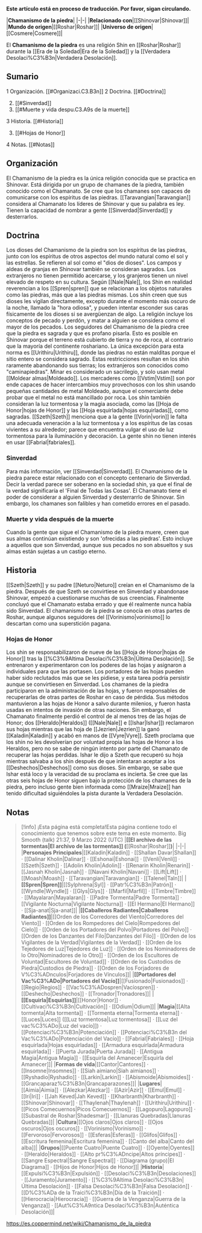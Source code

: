 **Este artículo está en proceso de traducción. Por favor, sigan circulando.**


|**Chamanismo de la piedra**|
|-|-|
|**Relacionado con**|[[Shinovar\|Shinovar]]|
|**Mundo de origen**|[[Roshar\|Roshar]]|
|**Universo de origen**|[[Cosmere\|Cosmere]]|

El **Chamanismo de la piedra** es una religión Shin en [[Roshar\|Roshar]] durante la [[Era de la Soledad\|Era de la Soledad]] y la [[Verdadera Desolaci%C3%B3n\|Verdadera Desolación]].

## Sumario

1 Organización. [[#Organizaci.C3.B3n]] 
2 Doctrina. [[#Doctrina]] 

2. [[#Sinverdad]] 
2. [[#Muerte y vida despu.C3.A9s de la muerte]] 


3 Historia. [[#Historia]] 

3. [[#Hojas de Honor]] 


4 Notas. [[#Notas]] 


## Organización
El Chamanismo de la piedra es la única religión conocida que se practica en Shinovar. Está dirigida por un grupo de chamanes de la piedra, también conocido como el Chamanato. Se cree que los chamanes son capaces de comunicarse con los espíritus de las piedras. [[Taravangian\|Taravangian]] considera al Chamanato los líderes de Shinovar y que su palabra es ley. Tienen la capacidad de nombrar a gente [[Sinverdad\|Sinverdad]] y desterrarlos.

## Doctrina
Los dioses del Chamanismo de la piedra son los espíritus de las piedras, junto con los espíritus de otros aspectos del mundo natural como el sol y las estrellas. Se refieren al sol como el "dios de dioses". Los campos y aldeas de granjas en Shinovar también se consideran sagrados. Los extranjeros no tienen permitido acercarse, y los granjeros tienen un nivel elevado de respeto en su cultura. Según [[Nale\|Nale]], los Shin en realidad reverencian a los [[Spren\|spren]] que se relacionan a los objetos naturales como las piedras, más que a las piedras mismas. Los shin creen que sus dioses les vigilan directamente, excepto durante el momento más oscuro de la noche, llamado la "hora odiosa", y pueden intentar esconder sus caras físicamente de los dioses si se avergüenzan de algo. La religión incluye los conceptos de pecado y perdón, y matar a alguien se considera como el mayor de los pecados.
Los seguidores del Chamanismo de la piedra cree que la piedra es sagrada y que es profano pisarla. Esto es posible en Shinovar porque el terreno está cubierto de tierra y no de roca, al contrario que la mayoría del continente roshariano. La única excepción para esta norma es [[Urithiru\|Urithiru]], donde las piedras no están malditas porque el sitio entero se considera sagrado. Estas restricciones resultan en los shin raramente abandonando sus tierras; los extranjeros son conocidos como "caminapiedras". Minar es considerado un sacrilegio, y solo usan metal [[Moldear almas\|Moldeado]]. Los mercaderes como [[Vstim\|Vstim]] son por ende capaces de hacer intercambios muy provechosos con los shin usando pequeñas cantidades de metal Moldeado, aunque el comerciante debe probar que el metal no está mancillado por roca.
Los shin también consideran la luz tormentosa y la magia asociada, como las [[Hoja de Honor\|hojas de Honor]] y las [[Hoja esquirlada\|hojas esquirladas]], como sagradas. [[Szeth\|Szeth]] menciona que a la gente [[Vorin\|vorin]] le falta una adecuada veneración a la luz tormentosa y a los espíritus de las cosas vivientes a su alrededor; parece que encuentra vulgar el uso de luz tormentosa para la iluminación y decoración. La gente shin no tienen interés en usar [[Fabrial\|fabriales]].

### Sinverdad
Para más información, ver [[Sinverdad\|Sinverdad]].
El Chamanismo de la piedra parece estar relacionado con el concepto centenario de Sinverdad. Decir la verdad parece ser soberano en la sociedad shin, ya que el final de la verdad significaría el 'Final de Todas las Cosas'. El Chamanato tiene el poder de considerar a alguien Sinverdad y desterrarrlo de Shinovar. Sin embargo, los chamanes son falibles y han cometido errores en el pasado.

### Muerte y vida después de la muerte
Cuando la gente que sigue el Chamanismo de la piedra muere, creen que sus almas continúan existiendo y son 'ofrecidas a las piedras'. Esto incluye a aquellos que son Sinverdad, aunque sus pecados no son absueltos y sus almas están sujetas a un castigo eterno.

## Historia
[[Szeth\|Szeth]] y su padre [[Neturo\|Neturo]] creían en el Chamanismo de la piedra. Después de que Szeth se convirtiese en Sinverdad y abandonase Shinovar, empezó a cuestionarse muchas de sus creencias. Finalmente concluyó que el Chamanato estaba errado y que él realmente nunca había sido Sinverdad.
El chamanismo de la piedra se conocía en otras partes de Roshar, aunque algunos seguidores del [[Vorinismo\|vorinismo]] lo descartan como una superstición pagana.

### Hojas de Honor
Los shin se responsabilizaron de nueve de las [[Hoja de Honor\|hojas de Honor]] tras la [[%C3%9Altima Desolaci%C3%B3n\|Última Desolación]]. Se entrenaron y experimentaron con los poderes de las hojas y asignaron a individuales para que las portasen. Los portadores de las hojas pueden haber sido reclutados más que se les pidiese, y esta tarea podría persistir aunque se convirtiesen en Sinverdad. Los chamanes de la piedra participaron en la administración de las hojas, y fueron responsables de recuperarlas de otras partes de Roshar en caso de pérdida. Sus métodos mantuvieron a las hojas de Honor a salvo durante milenios, y fueron hasta usadas en intentos de invasión de otras naciones.
Sin embargo, el Chamanato finalmente perdió el control de al menos tres de las hojas de Honor; dos [[Heraldo\|Heraldos]] ([[Nale\|Nale]] e [[Ishar\|Ishar]]) reclamaron sus hojas mientras que las hoja de [[Jezrien\|Jezrien]] la ganó [[Kaladin\|Kaladin]] y acabó en manos de [[Vyre\|Vyre]]. Szeth proclama que los shin no les devolverían por voluntad propia las hojas de Honor a los Heraldos, pero no se sabe de ningún intento por parte del Chamanato de recuperar las hojas perdidas. Ishar le dijo a Szeth que recuperó su hoja mientras salvaba a los shin después de que intentaran aceptar a los [[Deshechos\|Deshechos]] como sus dioses. Sin embargo, se sabe que Ishar está loco y la veracidad de su proclama es incierta. Se cree que las otras seis hojas de Honor siguen bajo la protección de los chamanes de la piedra, pero incluso gente bien informada como [[Mraize\|Mraize]] han tenido dificultad siguiéndoles la pista durante la Verdadera Desolación.

## Notas

> [!info] ¡Esta página está completa!Esta página contiene todo el conocimiento que tenemos sobre este tema en este momento.
Big Smooth (talk) 21:37, 9 Marzo 2022 (UTC)
|**[[El archivo de las tormentas\|El archivo de las tormentas]] (**[[Roshar\|Roshar]]**)**|
|-|-|
|**Personajes Principales**|[[Kaladin\|Kaladin]] · [[Shallan Davar\|Shallan]] · [[Dalinar Kholin\|Dalinar]] · [[Eshonai\|Eshonai]] · [[Venli\|Venli]] · [[Szeth\|Szeth]] · [[Adolin Kholin\|Adolin]] · [[Renarin Kholin\|Renarin]] · [[Jasnah Kholin\|Jasnah]] · [[Navani Kholin\|Navani]] · [[Lift\|Lift]] · [[Moash\|Moash]] · [[Taravangian\|Taravangian]] · [[Talenel\|Taln]]|
|**[[Spren\|Spren]]**|[[Sylphrena\|Syl]] · [[Patr%C3%B3n\|Patrón]] · [[Wyndle\|Wyndle]] · [[Glys\|Glys]] · [[Marfil\|Marfil]] · [[Timbre\|Timbre]] · [[Mayalaran\|Mayalaran]] · [[Padre Tormenta\|Padre Tormenta]] · [[Vigilante Nocturna\|Vigilante Nocturna]] · [[El Hermano\|El Hermano]] · [[Sja-anat\|Sja-anat]]|
|**[[Caballeros Radiantes\|Caballeros Radiantes]]**|[[Orden de los Corredores del Viento\|Corredores del Viento]] · [[Orden de los Rompedores del Cielo\|Rompedores del Cielo]] · [[Orden de los Portadores del Polvo\|Portadores del Polvo]] · [[Orden de los Danzantes del Filo\|Danzantes del Filo]] · [[Orden de los Vigilantes de la Verdad\|Vigilantes de la Verdad]] · [[Orden de los Tejedores de Luz\|Tejedores de Luz]] · [[Orden de los Nominadores de lo Otro\|Nominadores de lo Otro]] · [[Orden de los Escultores de Voluntad\|Escultores de Voluntad]] · [[Orden de los Custodios de Piedra\|Custodios de Piedra]] · [[Orden de los Forjadores de V%C3%ADnculos\|Forjadores de Vínculos]]|
|**[[Portadores del Vac%C3%ADo\|Portadores del Vacío]]**|[[Fusionado\|Fusionados]] · [[Regio\|Regios]] · [[Vac%C3%ADospren\|Vacíospren]] · [[Deshecho\|Deshechos]] · [[Tronador\|Tronadores]]|
|**[[Esquirla\|Esquirlas]]**|[[Honor\|Honor]] · [[Cultivaci%C3%B3n\|Cultivación]] · [[Odium\|Odium]]|
|**Magia**|[[Alta tormenta\|Alta tormenta]] · [[Tormenta eterna\|Tormenta eterna]] · [[Luces\|Luces]] ([[Luz tormentosa\|Luz tormentosa]] · [[Luz del vac%C3%ADo\|Luz del vacío]]) · [[Potenciaci%C3%B3n\|Potenciación]] · [[Potenciaci%C3%B3n del Vac%C3%ADo\|Potenciación del Vacío]] · [[Fabrial\|Fabriales]] · [[Hoja esquirlada\|Hojas esquirladas]] · [[Armadura esquirlada\|Armadura esquirlada]] · [[Puerta Jurada\|Puerta Jurada]] · [[Antigua Magia\|Antigua Magia]] · [[Esquirla del Amanecer\|Esquirla del Amanecer]]|
|**Formas de vida**|[[Cantor\|Cantores]] · [[Insomne\|Insomnes]] · [[Siah aimiano\|Siah aimianos]] · [[Ryshadio\|Ryshadio]] · [[Larkin\|Larkin]] · [[Abismoide\|Abismoides]] · [[Grancaparaz%C3%B3n\|Grancaparazones]]|
|**Lugares**|[[Aimia\|Aimia]] · [[Alezkar\|Alezkar]] · [[Azir\|Azir]] · [[Emul\|Emul]] · [[Iri\|Iri]] · [[Jah Keved\|Jah Keved]] · [[Kharbranth\|Kharbranth]] · [[Shinovar\|Shinovar]] · [[Thaylenah\|Thaylenah]] · [[Urithiru\|Urithiru]] · [[Picos Comecuernos\|Picos Comecuernos]] · [[Lagopuro\|Lagopuro]] · [[Subastral de Roshar\|Shadesmar]] · [[Llanuras Quebradas\|Llanuras Quebradas]]|
|**Cultura**|[[Ojos claros\|Ojos claros]] · [[Ojos oscuros\|Ojos oscuros]] · [[Vorinismo\|Vorinismo]] · [[Fervoroso\|Fervorosos]] · [[Esferas\|Esferas]] · [[Glifos\|Glifos]] · [[Escritura femenina\|Escritura femenina]] · [[Canto del alba\|Canto del alba]]|
|**Grupos**|[[Puente Cuatro\|Puente Cuatro]] · [[Oyente\|Oyentes]] · [[Heraldo\|Heraldos]] · [[Alto pr%C3%ADncipe\|Altos príncipes]] · [[Sangre Espectral\|Sangre Espectral]] · [[Diagrama (grupo)\|El Diagrama]] · [[Hijos de Honor\|Hijos de Honor]]|
|**Historia**|[[Expulsi%C3%B3n\|Expulsión]] · [[Desolaci%C3%B3n\|Desolaciones]] · [[Juramento\|Juramento]] · [[%C3%9Altima Desolaci%C3%B3n\|Última Desolación]] · [[Falsa Desolaci%C3%B3n\|Falsa Desolación]] · [[D%C3%ADa de la Traici%C3%B3n\|Día de la Traición]] · [[Hierocracia\|Hierocracia]] · [[Guerra de la Venganza\|Guerra de la Venganza]] · [[Aut%C3%A9ntica Desolaci%C3%B3n\|Auténtica Desolación]]|



https://es.coppermind.net/wiki/Chamanismo_de_la_piedra
